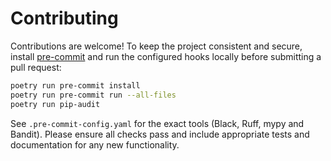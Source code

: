 # Contributing

Contributions are welcome! To keep the project consistent and secure, install
[pre-commit](https://pre-commit.com/#install) and run the configured hooks
locally before submitting a pull request:

```bash
poetry run pre-commit install
poetry run pre-commit run --all-files
poetry run pip-audit
```

See `.pre-commit-config.yaml` for the exact tools (Black, Ruff, mypy and
Bandit). Please ensure all checks pass and include appropriate tests and
documentation for any new functionality.
